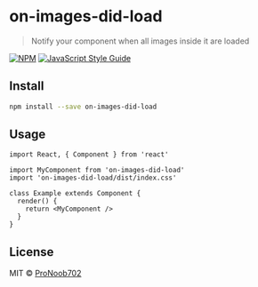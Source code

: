 # on-images-did-load

> Notify your component when all images inside it are loaded

[![NPM](https://img.shields.io/npm/v/on-images-did-load.svg)](https://www.npmjs.com/package/on-images-did-load) [![JavaScript Style Guide](https://img.shields.io/badge/code_style-standard-brightgreen.svg)](https://standardjs.com)

## Install

```bash
npm install --save on-images-did-load
```

## Usage

```tsx
import React, { Component } from 'react'

import MyComponent from 'on-images-did-load'
import 'on-images-did-load/dist/index.css'

class Example extends Component {
  render() {
    return <MyComponent />
  }
}
```

## License

MIT © [ProNoob702](https://github.com/ProNoob702)
